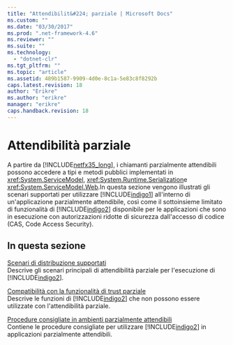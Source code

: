 ```yaml
---
title: "Attendibilit&#224; parziale | Microsoft Docs"
ms.custom: ""
ms.date: "03/30/2017"
ms.prod: ".net-framework-4.6"
ms.reviewer: ""
ms.suite: ""
ms.technology: 
  - "dotnet-clr"
ms.tgt_pltfrm: ""
ms.topic: "article"
ms.assetid: 489b1587-9909-4d0e-8c1a-5e83c8f8292b
caps.latest.revision: 18
author: "Erikre"
ms.author: "erikre"
manager: "erikre"
caps.handback.revision: 18
---
```

# Attendibilit&#224; parziale
A partire da [!INCLUDE[netfx35_long](../../../../includes/netfx35-long-md.md)], i chiamanti parzialmente attendibili possono accedere a tipi e metodi pubblici implementati in <xref:System.ServiceModel>, <xref:System.Runtime.Serialization>e <xref:System.ServiceModel.Web>.In questa sezione vengono illustrati gli scenari supportati per utilizzare [!INCLUDE[indigo1](../../../../includes/indigo1-md.md)] all'interno di un'applicazione parzialmente attendibile, così come il sottoinsieme limitato di funzionalità di [!INCLUDE[indigo2](../../../../includes/indigo2-md.md)] disponibile per le applicazioni che sono in esecuzione con autorizzazioni ridotte di sicurezza dall'accesso di codice \(CAS, Code Access Security\).  
  
## In questa sezione  
 [Scenari di distribuzione supportati](../../../../docs/framework/wcf/feature-details/supported-deployment-scenarios.md)  
 Descrive gli scenari principali di attendibilità parziale per l'esecuzione di [!INCLUDE[indigo2](../../../../includes/indigo2-md.md)].  
  
 [Compatibilità con la funzionalità di trust parziale](../../../../docs/framework/wcf/feature-details/partial-trust-feature-compatibility.md)  
 Descrive le funzioni di [!INCLUDE[indigo2](../../../../includes/indigo2-md.md)] che non possono essere utilizzate con l'attendibilità parziale.  
  
 [Procedure consigliate in ambienti parzialmente attendibili](../../../../docs/framework/wcf/feature-details/partial-trust-best-practices.md)  
 Contiene le procedure consigliate per utilizzare [!INCLUDE[indigo2](../../../../includes/indigo2-md.md)] in applicazioni parzialmente attendibili.